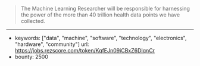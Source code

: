 >The Machine Learning Researcher will be responsible for harnessing the power of the more than 40 trillion health data points we have collected.
------
- keywords: ["data", "machine", "software", "technology", "electronics", "hardware", "community"]
url: https://jobs.rezscore.com/token/KqfEJn09iCBxZ6DIqnCr
- bounty: 2500
